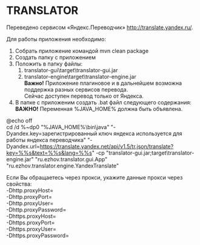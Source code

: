 # TRANSLATOR
Переведено сервисом «Яндекс.Переводчик» http://translate.yandex.ru/.  

Для работы приложения необходимо:
1. Собрать приложение командой mvn clean package
1. Создать папку с приложением
1. Положить в папку файлы:
    1. translator-gui\target\translator-gui.jar
    1. translator-engine\target\translator-engine.jar  
    **Важно!** Приложение плагиновое и в дальнейшем возможна поддержка разных сервисов перевода.  
    Сейчас доступен перевод только от Яндекса.
1. В папке с приложеним создать .bat файл следующего содержания:  
**ВАЖНО!** Переменная %JAVA_HOME% должна быть объявлена.

@echo off  
cd /d %~dp0
"%JAVA_HOME%\bin\java" "-Dyandex.key=зарегистрированный ключ яндекса используется для работы яндекса переводчика" "-Dyandex.url=https://translate.yandex.net/api/v1.5/tr.json/translate?key=%%s&text=%%s&lang=%%s" -cp "translator-gui.jar;target\translator-engine.jar" "ru.ezhov.translator.gui.App" "ru.ezhov.translator.engine.YandexTranslate"


Если Вы обращаетесь через прокси, укажите данные прокси через свойства:  
-Dhttp.proxyHost=  
-Dhttp.proxyPort=  
-Dhttp.proxyUser=  
-Dhttp.proxyPassword=  
-Dhttps.proxyHost=  
-Dhttps.proxyPort=  
-Dhttps.proxyUser=  
-Dhttps.proxyPassword=  